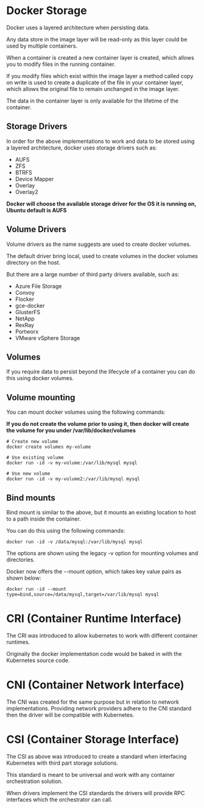 # Docker Storage

Docker uses a layered architecture when persisting data.

Any data store in the image layer will be read-only as this layer could be used by multiple containers.

When a container is created a new container layer is created, which allows you to modify files in the running container.

If you modify files which exist within the image layer a method called copy on write is used to create a duplicate of the file in your container layer, which 
allows the original file to remain unchanged in the image layer.

The data in the container layer is only available for the lifetime of the container.

## Storage Drivers

In order for the above implementations to work and data to be stored using a layered architecture, docker uses storage drivers
such as:
 - AUFS
 - ZFS
 - BTRFS
 - Device Mapper
 - Overlay
 - Overlay2

**Docker will choose the available storage driver for the OS it is running on, Ubuntu default is AUFS**

## Volume Drivers

Volume drivers as the name suggests are used to create docker volumes.

The default driver bring local, used to create volumes in the docker volumes directory on the host.

But there are a large number of third party drivers available, such as:
 - Azure File Storage
 - Convoy
 - Flocker
 - gce-docker
 - GlusterFS
 - NetApp
 - RexRay
 - Portworx
 - VMware vSphere Storage

## Volumes

If you require data to persist beyond the lifecycle of a container you can do this using docker volumes.

## Volume mounting

You can mount docker volumes using the following commands:

**If you do not create the volume prior to using it, then docker will create the volume for you under /var/lib/docker/volumes**

```shell
# Create new volume
docker create volumes my-volume

# Use existing volume
docker run -id -v my-volume:/var/lib/mysql mysql

# Use new volume
docker run -id -v my-volume2:/var/lib/mysql mysql
```

## Bind mounts

Bind mount is similar to the above, but it mounts an existing location to host to a path inside the container.

You can do this using the following commands:

```shell
docker run -id -v /data/mysql:/var/lib/mysql mysql
```

The options are shown using the legacy -v option for mounting volumes and directories.

Docker now offers the --mount option, which takes key value pairs as shown below:

```shell
docker run -id --mount type=bind,source=/data/mysql,target=/var/lib/mysql mysql
```

# CRI (Container Runtime Interface)

The CRI was introduced to allow kubernetes to work with different container runtimes.

Originally the docker implementation code would be baked in with the Kubernetes source code. 

# CNI (Container Network Interface)

The CNI was created for the same purpose but in relation to network implementations. Providing network providers adhere to the CNI standard then the driver will be compatible with Kubernetes. 

# CSI (Container Storage Interface)

The CSI as above was introduced to create a standard when interfacing Kubernetes with third part storage solutions.

This standard is meant to be universal and work with any container orchestration solution.

When drivers implement the CSI standards the drivers will provide RPC interfaces which the orchestrator can call.